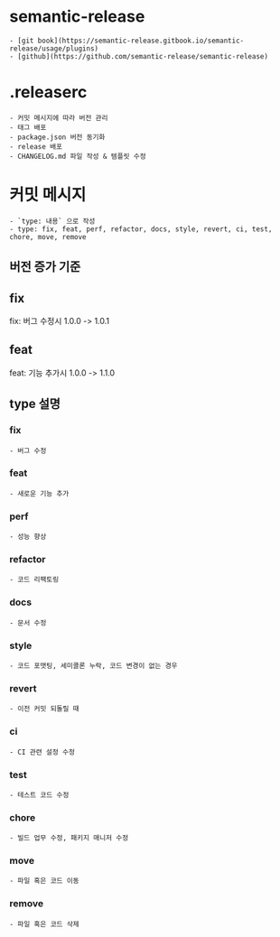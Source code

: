 # semantic-release
    - [git book](https://semantic-release.gitbook.io/semantic-release/usage/plugins)
    - [github](https://github.com/semantic-release/semantic-release)


# .releaserc
    - 커밋 메시지에 따라 버전 관리
    - 태그 배포
    - package.json 버전 동기화
    - release 배포
    - CHANGELOG.md 파일 작성 & 템플릿 수정

# 커밋 메시지
    - `type: 내용` 으로 작성
    - type: fix, feat, perf, refactor, docs, style, revert, ci, test, chore, move, remove

## 버전 증가 기준
## fix
fix: 버그 수정시 1.0.0 -> 1.0.1

## feat
feat: 기능 추가시 1.0.0 -> 1.1.0


## type 설명
### fix
    - 버그 수정
### feat
    - 새로운 기능 추가
### perf
    - 성능 향상
### refactor
    - 코드 리팩토링
### docs
    - 문서 수정
### style
    - 코드 포맷팅, 세미콜론 누락, 코드 변경이 없는 경우
### revert 
    - 이전 커밋 되돌릴 때
### ci
    - CI 관련 설정 수정
### test
    - 테스트 코드 수정
### chore
    - 빌드 업무 수정, 패키지 매니저 수정
### move
    - 파일 혹은 코드 이동
### remove
    - 파일 혹은 코드 삭제